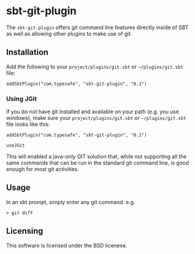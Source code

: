 # sbt-git-plugin #

The `sbt-git-plugin` offers git command line features directly inside of SBT as well as allowing other plugins to make use of git.

## Installation ##

Add the following to your `project/plugins/git.sbt` or `~/plugins/git.sbt` file:
    
    addSbtPlugin("com.typesafe", "sbt-git-plugin", "0.1")

### Using JGit ###

If you do not have git installed and available on your path (e.g. you use windows), make sure your `project/plugins/git.sbt` or `~/plugins/git.sbt` file looks like this:

    addSbtPlugin("com.typesafe", "sbt-git-plugin", "0.1")
    
    useJGit

This will enabled a java-only GIT solution that, while not supporting all the same commands that can be run in the standard git command line, is good enough for most git activities.

## Usage ##

In an sbt prompt, simply enter any git command.  e.g.

    > git diff


## Licensing ##

This software is licensed under the BSD licenese.
